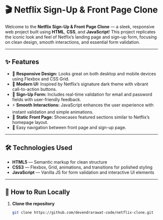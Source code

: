 # 🎬 Netflix Sign-Up & Front Page Clone

Welcome to the **Netflix Sign-Up & Front Page Clone** — a sleek, responsive web project built using **HTML**, **CSS**, and **JavaScript**! This project replicates the iconic look and feel of Netflix’s landing page and sign-up form, focusing on clean design, smooth interactions, and essential form validation.

---

## ✨ Features

- 📱 **Responsive Design:** Looks great on both desktop and mobile devices using Flexbox and CSS Grid.
- 🎨 **Modern UI:** Inspired by Netflix’s signature dark theme with vibrant call-to-action buttons.
- 📝 **Sign-Up Form:** Includes real-time validation for email and password fields with user-friendly feedback.
- ⚡ **Smooth Interactions:** JavaScript enhances the user experience with instant validation and simple animations.
- 📄 **Static Front Page:** Showcases featured sections similar to Netflix’s homepage layout.
- 🔗 Easy navigation between front page and sign-up page.

---

## 🛠️ Technologies Used

- **HTML5** — Semantic markup for clean structure  
- **CSS3** — Flexbox, Grid, animations, and transitions for polished styling  
- **JavaScript** — Vanilla JS for form validation and interactive UI elements

---

## 🚀 How to Run Locally

1. **Clone the repository**
   ```bash
   git clone https://github.com/devendrarawat-code/netflix-clone.git